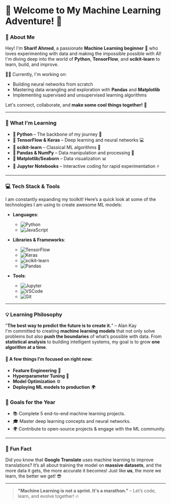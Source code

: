 # 🚀 **Welcome to My Machine Learning Adventure!** 🤖

### 🌱 **About Me**
Hey! I'm **Sharif Ahmed**, a passionate **Machine Learning beginner** 🌟 who loves experimenting with data and making the impossible possible with AI! I'm diving deep into the world of **Python**, **TensorFlow**, and **scikit-learn** to learn, build, and improve.

👨‍💻 Currently, I'm working on:
- Building neural networks from scratch
- Mastering data wrangling and exploration with **Pandas** and **Matplotlib**
- Implementing supervised and unsupervised learning algorithms

Let's connect, collaborate, and **make some cool things together!** 🚀

---

### 🧠 **What I'm Learning**

- **🔹 Python** – The backbone of my journey 🐍
- **🔹 TensorFlow & Keras** – Deep learning and neural networks 💻
- **🔹 scikit-learn** – Classical ML algorithms 🔄
- **🔹 Pandas & NumPy** – Data manipulation and processing 🔢
- **🔹 Matplotlib/Seaborn** – Data visualization 📊
- **🔹 Jupyter Notebooks** – Interactive coding for rapid experimentation ⚡
---

### 💻 **Tech Stack & Tools**
I am constantly expanding my toolkit! Here’s a quick look at some of the technologies I am using to create awesome ML models:

- **Languages**: 
  - ![Python](https://img.shields.io/badge/Python-3776AB?style=flat&logo=python&logoColor=white)
  - ![JavaScript](https://img.shields.io/badge/JavaScript-F7DF1E?style=flat&logo=javascript&logoColor=black)

- **Libraries & Frameworks**: 
  - ![TensorFlow](https://img.shields.io/badge/TensorFlow-FF6F00?style=flat&logo=tensorflow&logoColor=white)
  - ![Keras](https://img.shields.io/badge/Keras-D00000?style=flat&logo=keras&logoColor=white)
  - ![scikit-learn](https://img.shields.io/badge/scikit--learn-F7931E?style=flat&logo=scikit-learn&logoColor=white)
  - ![Pandas](https://img.shields.io/badge/Pandas-150458?style=flat&logo=pandas&logoColor=white)

- **Tools**:
  - ![Jupyter](https://img.shields.io/badge/Jupyter-F37626?style=flat&logo=jupyter&logoColor=white)
  - ![VSCode](https://img.shields.io/badge/VS%20Code-007ACC?style=flat&logo=visual-studio-code&logoColor=white)
  - ![Git](https://img.shields.io/badge/Git-F05032?style=flat&logo=git&logoColor=white)

---

### 💡 **Learning Philosophy**
"**The best way to predict the future is to create it.**" – Alan Kay  
I'm committed to creating **machine learning models** that not only solve problems but also **push the boundaries** of what’s possible with data. From **statistical analysis** to building intelligent systems, my goal is to grow **one algorithm at a time**.

#### 🚀 **A few things I’m focused on right now:**
- **Feature Engineering** 🔧
- **Hyperparameter Tuning** 🔬
- **Model Optimization** ⚙️
- **Deploying ML models to production** 🌍


### 🎯 **Goals for the Year**  
- 📚 Complete 5 end-to-end machine learning projects.
- 🎓 Master deep learning concepts and neural networks.
- 🌍 Contribute to open-source projects & engage with the ML community.

---

### 🌟 **Fun Fact**
Did you know that **Google Translate** uses machine learning to improve translations? It’s all about training the model on **massive datasets**, and the more data it gets, the more accurate it becomes! Just like **us**, the more we learn, the better we get! 😎

---

> **"Machine Learning is not a sprint. It's a marathon."** – Let’s code, learn, and evolve together! 🔥
